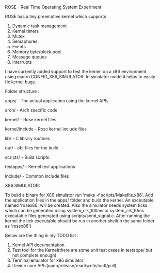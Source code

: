ROSE - Real Time Operating System Experiment

ROSE has a tiny preemptive kernel which supports

1. Dynamic task management
2. Kernel timers
3. Mutex
4. Semaphores
5. Events
6. Memory byte/block pool
7. Message queues
8. Interrupts

I have currently added support to test the kernel on a x86 environment using macro CONFIG_X86_SIMULATOR. In simulator mode it helps to easily fix kernel bugs.

Folder structure :

apps/ - The actual application using the kernel APIs

arch/ - Arch specific code

kernel/ - Rose kernel files

kernel/include - Rose kernel include files

lib/ - C library routines

out/ - obj files for the build

scripts/ - Build scripts

testapps/ - Kernel test applications

include/ - Common include files

X86 SIMULATOR:

To build a binary for X86 simulator run 'make -f scripts/Makefile.x86'. Add the application files in the apps/ folder and build the kernel. An exceutable named 'rosex86' will be created.
Also the simulator needs system ticks which can be generated using system_clk_100ms or system_clk_10ms executable files generated using scripts/send_signal.c. After running the kernel the tick executable should be run in another shell(in the same folder as 'rosex86')

Below are the thing in my TODO list :
1. Kernel API documentation.
2. Test tool for the Kernel(there are some unit test cases in testapps/ but not complete enough)
3. Terminal emulator for x86 simulator
4. Device core APIs(open/release/read/write/ioctl/poll)
